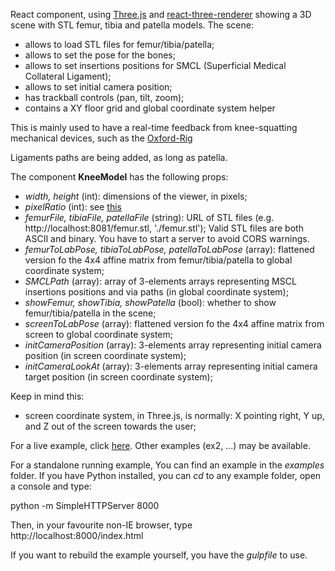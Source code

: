 React component, using [Three.js](https://threejs.org/) and
[react-three-renderer](https://github.com/toxicFork/react-three-renderer)
showing a 3D scene with STL femur, tibia and patella models. The scene:

* allows to load STL files for femur/tibia/patella;
* allows to set the pose for the bones;
* allows to set insertions positions for SMCL (Superficial Medical Collateral Ligament);
* allows to set initial camera position;
* has trackball controls (pan, tilt, zoom);
* contains a XY floor grid and global coordinate system helper

This is mainly used to have a real-time feedback from knee-squatting mechanical
devices, such as the [Oxford-Rig](https://gbiomed.kuleuven.be/english/research/50000640/iort/kneerig.gif/image_view_fullscreen)

Ligaments paths are being added, as long as patella.

The component __KneeModel__ has the following props:

* _width, height_ (int): dimensions of the viewer, in pixels;
* _pixelRatio_ (int): see [this](https://github.com/toxicFork/react-three-renderer/wiki/Entry-Point#pixelratio)
* _femurFile, tibiaFile, patellaFile_ (string): URL of STL files (e.g. http://localhost:8081/femur.stl, './femur.stl');
  Valid STL files are both ASCII and binary. You have to start a server to avoid CORS warnings.
* _femurToLabPose, tibiaToLabPose, patellaToLabPose_ (array): flattened version fo the 4x4 affine matrix from femur/tibia/patella to global coordinate system;
* _SMCLPath_ (array): array of 3-elements arrays representing MSCL insertions positions and via paths (in global coordinate system);
* _showFemur, showTibia, showPatella_ (bool): whether to show femur/tibia/patella in the scene;
* _screenToLabPose_ (array): flattened version fo the 4x4 affine matrix from screen to global coordinate system;
* _initCameraPosition_ (array): 3-elements array representing initial camera position (in screen coordinate system);
* _initCameraLookAt_ (array): 3-elements array representing initial camera target position (in screen coordinate system);

Keep in mind this:

- screen coordinate system, in Three.js, is normally:
  X pointing right, Y up, and Z out of the screen towards the user;

For a live example, click [here](https://u0078867.github.io/react-three-kneerig/examples/ex1/).
Other examples (ex2, ...) may be available.

For a standalone running example, You can find an example in the _examples_
folder. If you have Python installed, you can _cd_ to any example folder, open a
console and type:

python -m SimpleHTTPServer 8000

Then, in your favourite non-IE browser, type http://localhost:8000/index.html

If you want to rebuild the example yourself, you have the _gulpfile_ to use.
